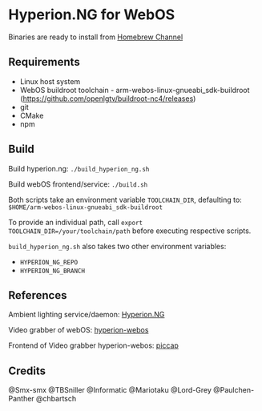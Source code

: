 # Hyperion.NG for WebOS

Binaries are ready to install from [Homebrew Channel](https://repo.webosbrew.org/apps/org.webosbrew.hyperion.ng.loader)

## Requirements

* Linux host system
* WebOS buildroot toolchain - arm-webos-linux-gnueabi_sdk-buildroot (https://github.com/openlgtv/buildroot-nc4/releases)
* git
* CMake
* npm

## Build

Build hyperion.ng: `./build_hyperion_ng.sh`

Build webOS frontend/service: `./build.sh`

Both scripts take an environment variable `TOOLCHAIN_DIR`, defaulting to: `$HOME/arm-webos-linux-gnueabi_sdk-buildroot`

To provide an individual path, call `export TOOLCHAIN_DIR=/your/toolchain/path` before executing respective scripts.

`build_hyperion_ng.sh` also takes two other environment variables:

- `HYPERION_NG_REPO`
- `HYPERION_NG_BRANCH`

## References

Ambient lighting service/daemon: [Hyperion.NG](https://github.com/hyperion-project/hyperion.ng)

Video grabber of webOS: [hyperion-webos](https://github.com/webosbrew/hyperion-webos)

Frontend of Video grabber hyperion-webos: [piccap](https://github.com/TBSniller/piccap)

## Credits

@Smx-smx
@TBSniller
@Informatic
@Mariotaku
@Lord-Grey
@Paulchen-Panther
@chbartsch
